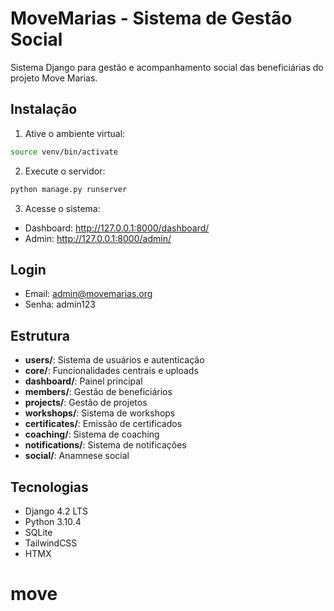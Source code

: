 # MoveMarias - Sistema de Gestão Social

Sistema Django para gestão e acompanhamento social das beneficiárias do projeto Move Marias.

## Instalação

1. Ative o ambiente virtual:
```bash
source venv/bin/activate
```

2. Execute o servidor:
```bash
python manage.py runserver
```

3. Acesse o sistema:
- Dashboard: http://127.0.0.1:8000/dashboard/
- Admin: http://127.0.0.1:8000/admin/

## Login
- Email: admin@movemarias.org
- Senha: admin123

## Estrutura
- **users/**: Sistema de usuários e autenticação
- **core/**: Funcionalidades centrais e uploads
- **dashboard/**: Painel principal
- **members/**: Gestão de beneficiários
- **projects/**: Gestão de projetos
- **workshops/**: Sistema de workshops
- **certificates/**: Emissão de certificados
- **coaching/**: Sistema de coaching
- **notifications/**: Sistema de notificações
- **social/**: Anamnese social

## Tecnologias
- Django 4.2 LTS
- Python 3.10.4
- SQLite
- TailwindCSS
- HTMX
# move
